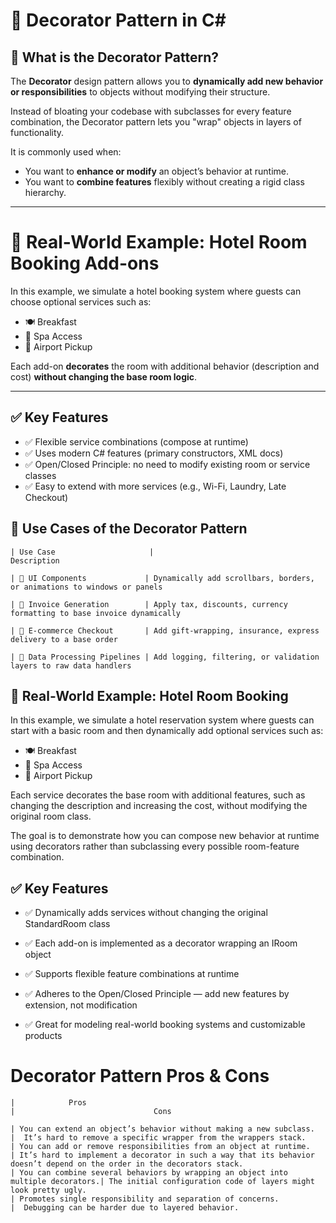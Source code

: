 # 🧩 Decorator Pattern in C#

## 📌 What is the Decorator Pattern?

The **Decorator** design pattern allows you to **dynamically add new behavior or responsibilities** to objects without modifying their structure.

Instead of bloating your codebase with subclasses for every feature combination, the Decorator pattern lets you "wrap" objects in layers of functionality.

It is commonly used when:
- You want to **enhance or modify** an object’s behavior at runtime.
- You want to **combine features** flexibly without creating a rigid class hierarchy.
---

# 🏨 Real-World Example: Hotel Room Booking Add-ons

In this example, we simulate a hotel booking system where guests can choose optional services such as:

- 🍽️ Breakfast  
- 🧘 Spa Access  
- 🚗 Airport Pickup  

Each add-on **decorates** the room with additional behavior (description and cost) **without changing the base room logic**.

---

## ✅ Key Features

- ✅ Flexible service combinations (compose at runtime)
- ✅ Uses modern C# features (primary constructors, XML docs)
- ✅ Open/Closed Principle: no need to modify existing room or service classes
- ✅ Easy to extend with more services (e.g., Wi-Fi, Laundry, Late Checkout)

## 🧠 Use Cases of the Decorator Pattern

```
| Use Case                     |                              Description 

| 🍰 UI Components             | Dynamically add scrollbars, borders, or animations to windows or panels

| 🧾 Invoice Generation        | Apply tax, discounts, currency formatting to base invoice dynamically

| 🛒 E-commerce Checkout       | Add gift-wrapping, insurance, express delivery to a base order

| 🧪 Data Processing Pipelines | Add logging, filtering, or validation layers to raw data handlers 

```

## 🚀 Real-World Example: Hotel Room Booking 

In this example, we simulate a hotel reservation system where guests can start with a basic room and then dynamically add optional services such as:

- 🍽️ Breakfast  
- 🧘 Spa Access  
- 🚗 Airport Pickup  

Each service decorates the base room with additional features, such as changing the description and increasing the cost, without modifying the original room class.

The goal is to demonstrate how you can compose new behavior at runtime using decorators rather than subclassing every possible room-feature combination.

## ✅ Key Features

- ✅ Dynamically adds services without changing the original StandardRoom class

- ✅ Each add-on is implemented as a decorator wrapping an IRoom object

- ✅ Supports flexible feature combinations at runtime

- ✅ Adheres to the Open/Closed Principle — add new features by extension, not modification

- ✅ Great for modeling real-world booking systems and customizable products

# Decorator Pattern Pros & Cons


```
|            Pros                                                                  |                               Cons

| You can extend an object’s behavior without making a new subclass.               |  It’s hard to remove a specific wrapper from the wrappers stack.
| You can add or remove responsibilities from an object at runtime.                | It’s hard to implement a decorator in such a way that its behavior doesn’t depend on the order in the decorators stack.
| You can combine several behaviors by wrapping an object into multiple decorators.| The initial configuration code of layers might look pretty ugly.
| Promotes single responsibility and separation of concerns.                       |  Debugging can be harder due to layered behavior.